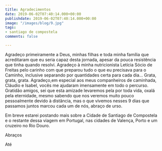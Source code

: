 ```yaml
---
title: Agradecimentos
date: 2019-06-02T07:40:14.000+00:00
publishdate: 2019-06-02T07:40:14.000+00:00
image: "/images/blog/9.jpg"
tags:
- santiago de compostela
comments: false

---
```

Agradeço primeiramente a Deus, minhas filhas e toda minha família que acreditaram que eu seria capaz desta jornada, apesar da pouca resistência que tinha quando resolvi.
Agradeço à minha nutricionista Letícia Sócio de Freitas pelo carinho com que preparou tudo o que eu precisava para o Caminho, inclusive separando por quantidades certa para cada dia… Grata, grata, grata.
Agradeço,em especial aos meus companheiros de caminhada, Cláudio e Isabel, vocês me ajudaram imensamente em todo o percurso. Gratidão amigos, sei que esta amizade levaremos pela por toda vida, oxalá pela eternidade, mesmo sabendo que nos veremos muito pouco pessoalmente devido à distância, mas o que vivemos nesses 9 dias que passamos juntos marcou cada um de nós, abraço de urso.

Em breve estarei postando mais sobre a Cidade de Santiago de Compostela e o restante dessa viagem em Portugal, nas cidades de Valença, Porto e um cruzeiro no Rio Douro.

Abraços

Até